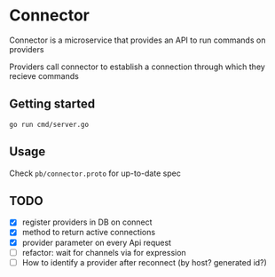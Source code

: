 # Connector

Connector is a microservice that provides an API to run commands on providers

Providers call connector to establish a connection through which they recieve commands

## Getting started
```shell
go run cmd/server.go
```

## Usage
Check `pb/connector.proto` for up-to-date spec

## TODO

- [x] register providers in DB on connect
- [x] method to return active connections
- [x] provider parameter on every Api request
- [ ] refactor: wait for channels via for expression
- [ ] How to identify a provider after reconnect (by host? generated id?)
